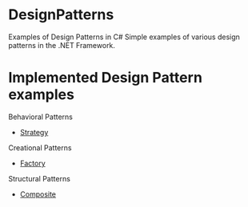 # DesignPatterns
Examples of Design Patterns in C#
Simple examples of various design patterns in the .NET Framework.

# Implemented Design Pattern examples 

Behavioral Patterns
<ul>
  <li><a href="https://github.com/marioPPavlov/DesignPatterns/tree/master/StrategyPattern">Strategy</a></li>
</ul>
<p>Creational Patterns</p>
<ul>
  <li><a href="https://github.com/marioPPavlov/DesignPatterns/tree/master/FactoryPattern">Factory</a></li>
</ul>
<p>Structural Patterns</p>
<ul>
  <li><a href="https://github.com/marioPPavlov/DesignPatterns/tree/master/StrategyPattern">Composite</a></li>
</ul>

